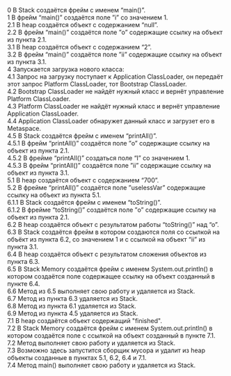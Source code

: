 0     В Stack создаётся фрейм с именем “main()”.<br />
1     В фрейм “main()” создаётся поле ”i” со значением 1.<br />
2.1   В heap создаётся объект с содержанием “null”.<br />
2.2   В фрейм “main()” создаётся поле ”o” содержащие ссылку на объект из пункта 2.1.<br />
3.1   В heap создаётся объект с содержанием “2”.<br />
3.2   В фрейм “main()” создаётся поле ”ii” содержащие ссылку на объект из пункта 3.1.<br />
4     Запускается загрузка нового класса:<br />
4.1   Запрос на загрузку поступает к Application ClassLoader, он передаёт этот запрос Platform ClassLoader, тот Bootstrap ClassLoader.<br />
4.2   Bootstrap ClassLoader не найдёт нужный класс и вернёт управление Platform ClassLoader.<br />
4.3   Platform ClassLoader не найдёт нужный класс и вернёт управление Application ClassLoader.<br />
4.4   Application ClassLoader обнаружет данный класс и загрузет его в Metaspace.<br />
4.5   В Stack создаётся фрейм с именем “printAll()”.<br />
4.5.1 В фрейм “printAll()” создаётся поле ”o” содержащие ссылку на объект из пункта 2.1.<br />
4.5.2 В фрейме “printAll()” создаться поле “I” со значением 1.<br />
4.5.3 В фрейм “printAll()” создаётся поле ”ii” содержащие ссылку на объект из пункта 3.1.<br />
5.1   В heap создаётся объект с содержанием “700”.<br />
5.2   В фрейме “printAll()” создаётся поле ”uselessVar” содержащие ссылку на объект из пункта 5.1.<br />
6.1.1 В Stack создаётся фрейм с именем “toString()”.<br />
6.1.2 В фрейме “toString()” создаётся поле ”o” содержащие ссылку на объект из пункта 2.1.<br />
6.2   В heap создаётся объект с результатом работы “toString()” над “о”.<br />
6.3   В Stack создаётся фрейм в котором создаются поля со ссылкой на объёкт из пункта 6.2, со значением 1 и с ссылкой на объект “ii” из пункта 3.1.<br />
6.4   В heap создаётся объект с результатом сложения объектов из пункта 6.3.<br />
6.5   В Stack Memory создаётся фрейм с именем System.out.println() в котором создаётся поле содержащее ссылку на объект созданный в пункте 6.4.<br />
6.6   Метод из 6.5 выполняет свою работу и удаляется из Stack.<br />
6.7   Метод из пункта 6.3 удаляется из Stack.<br />
6.8   Метод из пункта 6.1 удаляется из Stack.<br />
6.9   Метод из пункта 4.5 удаляется из Stack.<br />
7.1   В heap создаётся объект содержащий "finished".<br />
7.2   В Stack Memory создаётся фрейм с именем System.out.println() в котором создаётся поле с ссылкой на объект созданный в пункте 7.1.<br />
7.2   Метод выполняет свою работу и удаляется из Stack.<br />
7.3   Возможно здесь запустится сборщик мусора и удалит из heap объекты созданные в пунктах 5.1, 6.2, 6.4 и 7.1.<br />
7.4   Метод main() выполняет свою работу и удаляется из Stack.<br />